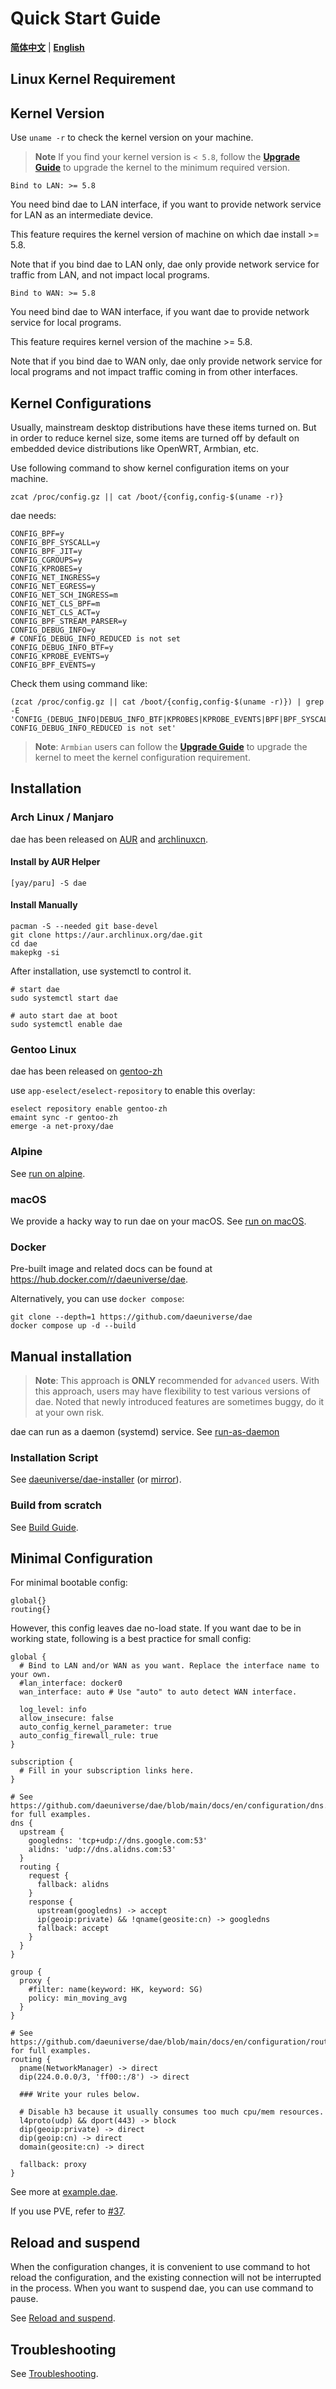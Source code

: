 # Quick Start Guide

[**简体中文**](../zh/README.md) | [**English**](README.md)

## Linux Kernel Requirement

## Kernel Version

Use `uname -r` to check the kernel version on your machine.

> **Note**
> If you find your kernel version is `< 5.8`, follow the [**Upgrade Guide**](user-guide/kernel-upgrade.md) to upgrade the kernel to the minimum required version.

`Bind to LAN: >= 5.8`

You need bind dae to LAN interface, if you want to provide network service for LAN as an intermediate device.

This feature requires the kernel version of machine on which dae install >= 5.8.

Note that if you bind dae to LAN only, dae only provide network service for traffic from LAN, and not impact local programs.

`Bind to WAN: >= 5.8`

You need bind dae to WAN interface, if you want dae to provide network service for local programs.

This feature requires kernel version of the machine >= 5.8.

Note that if you bind dae to WAN only, dae only provide network service for local programs and not impact traffic coming in from other interfaces.

## Kernel Configurations

Usually, mainstream desktop distributions have these items turned on. But in order to reduce kernel size, some items are turned off by default on embedded device distributions like OpenWRT, Armbian, etc.

Use following command to show kernel configuration items on your machine.

```shell
zcat /proc/config.gz || cat /boot/{config,config-$(uname -r)}
```

dae needs:

```
CONFIG_BPF=y
CONFIG_BPF_SYSCALL=y
CONFIG_BPF_JIT=y
CONFIG_CGROUPS=y
CONFIG_KPROBES=y
CONFIG_NET_INGRESS=y
CONFIG_NET_EGRESS=y
CONFIG_NET_SCH_INGRESS=m
CONFIG_NET_CLS_BPF=m
CONFIG_NET_CLS_ACT=y
CONFIG_BPF_STREAM_PARSER=y
CONFIG_DEBUG_INFO=y
# CONFIG_DEBUG_INFO_REDUCED is not set
CONFIG_DEBUG_INFO_BTF=y
CONFIG_KPROBE_EVENTS=y
CONFIG_BPF_EVENTS=y
```

Check them using command like:

```shell
(zcat /proc/config.gz || cat /boot/{config,config-$(uname -r)}) | grep -E 'CONFIG_(DEBUG_INFO|DEBUG_INFO_BTF|KPROBES|KPROBE_EVENTS|BPF|BPF_SYSCALL|BPF_JIT|BPF_STREAM_PARSER|NET_CLS_ACT|NET_SCH_INGRESS|NET_INGRESS|NET_EGRESS|NET_CLS_BPF|BPF_EVENTS|CGROUPS)=|# CONFIG_DEBUG_INFO_REDUCED is not set'
```

> **Note**: `Armbian` users can follow the [**Upgrade Guide**](user-guide/kernel-upgrade.md) to upgrade the kernel to meet the kernel configuration requirement.

## Installation

### Arch Linux / Manjaro

dae has been released on [AUR](https://aur.archlinux.org/packages/dae) and [archlinuxcn](https://github.com/archlinuxcn/repo/tree/master/archlinuxcn/dae).

#### Install by AUR Helper

```shell
[yay/paru] -S dae
```

#### Install Manually

```shell
pacman -S --needed git base-devel
git clone https://aur.archlinux.org/dae.git
cd dae
makepkg -si
```

After installation, use systemctl to control it.

```shell
# start dae
sudo systemctl start dae

# auto start dae at boot
sudo systemctl enable dae
```

### Gentoo Linux

dae has been released on [gentoo-zh](https://github.com/microcai/gentoo-zh)

use `app-eselect/eselect-repository` to enable this overlay:

```shell
eselect repository enable gentoo-zh
emaint sync -r gentoo-zh
emerge -a net-proxy/dae
```

### Alpine

See [run on alpine](tutorials/run-on-alpine.md).

### macOS

We provide a hacky way to run dae on your macOS. See [run on macOS](tutorials/run-on-macos.md).

### Docker

Pre-built image and related docs can be found at <https://hub.docker.com/r/daeuniverse/dae>.

Alternatively, you can use `docker compose`:

```shell
git clone --depth=1 https://github.com/daeuniverse/dae
docker compose up -d --build
```

## Manual installation

> **Note**: This approach is **ONLY** recommended for `advanced` users. With this approach, users may have flexibility to test various versions of dae. Noted that newly introduced features are sometimes buggy, do it at your own risk.

dae can run as a daemon (systemd) service. See [run-as-daemon](user-guide/run-as-daemon.md)

### Installation Script

See [daeuniverse/dae-installer](https://github.com/daeuniverse/dae-installer) (or [mirror](https://hubmirror.v2raya.org/daeuniverse/dae-installer)).

### Build from scratch

See [Build Guide](user-guide/build-by-yourself.md).

## Minimal Configuration

For minimal bootable config:

```shell
global{}
routing{}
```

However, this config leaves dae no-load state. If you want dae to be in working state, following is a best practice for small config:

```shell
global {
  # Bind to LAN and/or WAN as you want. Replace the interface name to your own.
  #lan_interface: docker0
  wan_interface: auto # Use "auto" to auto detect WAN interface.

  log_level: info
  allow_insecure: false
  auto_config_kernel_parameter: true
  auto_config_firewall_rule: true
}

subscription {
  # Fill in your subscription links here.
}

# See https://github.com/daeuniverse/dae/blob/main/docs/en/configuration/dns.md for full examples.
dns {
  upstream {
    googledns: 'tcp+udp://dns.google.com:53'
    alidns: 'udp://dns.alidns.com:53'
  }
  routing {
    request {
      fallback: alidns
    }
    response {
      upstream(googledns) -> accept
      ip(geoip:private) && !qname(geosite:cn) -> googledns
      fallback: accept
    }
  }
}

group {
  proxy {
    #filter: name(keyword: HK, keyword: SG)
    policy: min_moving_avg
  }
}

# See https://github.com/daeuniverse/dae/blob/main/docs/en/configuration/routing.md for full examples.
routing {
  pname(NetworkManager) -> direct
  dip(224.0.0.0/3, 'ff00::/8') -> direct

  ### Write your rules below.

  # Disable h3 because it usually consumes too much cpu/mem resources.
  l4proto(udp) && dport(443) -> block
  dip(geoip:private) -> direct
  dip(geoip:cn) -> direct
  domain(geosite:cn) -> direct

  fallback: proxy
}
```

See more at [example.dae](https://github.com/daeuniverse/dae/blob/main/example.dae).

If you use PVE, refer to [#37](https://github.com/daeuniverse/dae/discussions/37).

## Reload and suspend

When the configuration changes, it is convenient to use command to hot reload the configuration, and the existing connection will not be interrupted in the process. When you want to suspend dae, you can use command to pause.

See [Reload and suspend](user-guide/reload-and-suspend.md).

## Troubleshooting

See [Troubleshooting](troubleshooting.md).
